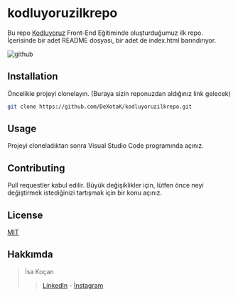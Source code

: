 # kodluyoruzilkrepo
Bu repo [Kodluyoruz](https://www.kodluyoruz.org) Front-End Eğitiminde oluşturduğumuz ilk repo. İçerisinde bir adet README dosyası, bir adet de index.html barındırıyor.

![github](https://github.com/DeXotaK/kodluyoruzilkrepo/assets/123509947/bef0d517-e1b0-4c50-b5d7-d8268e6b03c3)


## Installation
Öncelikle projeyi clonelayın. (Buraya sizin reponuzdan aldığınız link gelecek)
```bash
git clone https://github.com/DeXotaK/kodluyoruzilkrepo.git
```

## Usage
Projeyi cloneladıktan sonra Visual Studio Code programında açınız.

## Contributing
Pull requestler kabul edilir. Büyük değişiklikler için, lütfen önce neyi değiştirmek istediğinizi tartışmak için bir konu açınız.

## License
[MIT](https://choosealicense.com/licenses/mit/)

## Hakkımda
> İsa Koçan 
> > [LinkedIn](https://www.linkedin.com/in/isa-ko%C3%A7an-561809248/) - [İnstagram](https://www.instagram.com/isakocn/)
